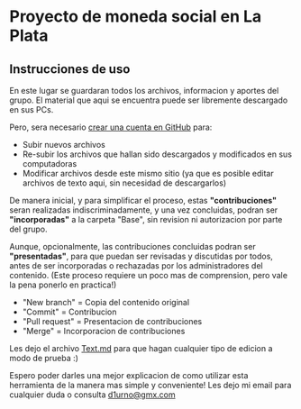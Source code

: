 # Proyecto de moneda social en La Plata
## Instrucciones de uso
En este lugar se guardaran todos los archivos, informacion y aportes del grupo.
El material que aqui se encuentra puede ser libremente descargado en sus PCs.

Pero, sera necesario [crear una cuenta en GitHub](https://github.com/join) para:
- Subir nuevos archivos
- Re-subir los archivos que hallan sido descargados y modificados en sus computadoras
- Modificar archivos desde este mismo sitio (ya que es posible editar archivos de texto aqui, sin necesidad de descargarlos)

De manera inicial, y para simplificar el proceso, estas **"contribuciones"** seran realizadas indiscriminadamente, y una vez concluidas, podran ser **"incorporadas"** a la carpeta "Base", sin revision ni autorizacion por parte del grupo.

Aunque, opcionalmente, las contribuciones concluidas podran ser **"presentadas"**, para que puedan ser revisadas y discutidas por todos, antes de ser incorporadas o rechazadas por los administradores del contenido. (Este proceso requiere un poco mas de comprension, pero vale la pena ponerlo en practica!)

- "New branch" = Copia del contenido original
- "Commit" = Contribucion
- "Pull request" = Presentacion de contribuciones
- "Merge" = Incorporacion de contribuciones

Les dejo el archivo [Text.md](https://github.com/Monedas-Sociales-La-Plata/Moneda-Social/blob/Base/Test.md) para que hagan cualquier tipo de edicion a modo de prueba :)

Espero poder darles una mejor explicacion de como utilizar esta herramienta de la manera mas simple y conveniente! Les dejo mi email para cualquier duda o consulta d1urno@gmx.com

